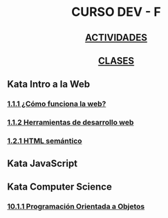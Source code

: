 <h1 align="center"><strong>CURSO DEV - F</strong></h1>

<h2 align="center"><a href="./CLASES/ACTIVIDADES.md">ACTIVIDADES</a></h2>

<h2 align="center"><a href="./CLASES/CLASES.md">CLASES</a></h2>

<h2>Kata Intro a la Web</h2>

<h3><a href="./LECTURAS/Kata_1/1_1_1.md">1.1.1 ¿Cómo funciona la web?</a></h3>

<h3><a href="./LECTURAS/Kata_1/1_1_2.md">1.1.2 Herramientas de desarrollo web</a></h3>

<h3><a href="./LECTURAS/Kata_1/1_2_1.md">1.2.1 HTML semántico</a></h3>

<h2>Kata JavaScript</h2>

<h2>Kata Computer Science</h2>

<h3><a href="./LECTURAS/Kata_3/10_1_1.md">10.1.1 Programación Orientada a Objetos</a></h3>